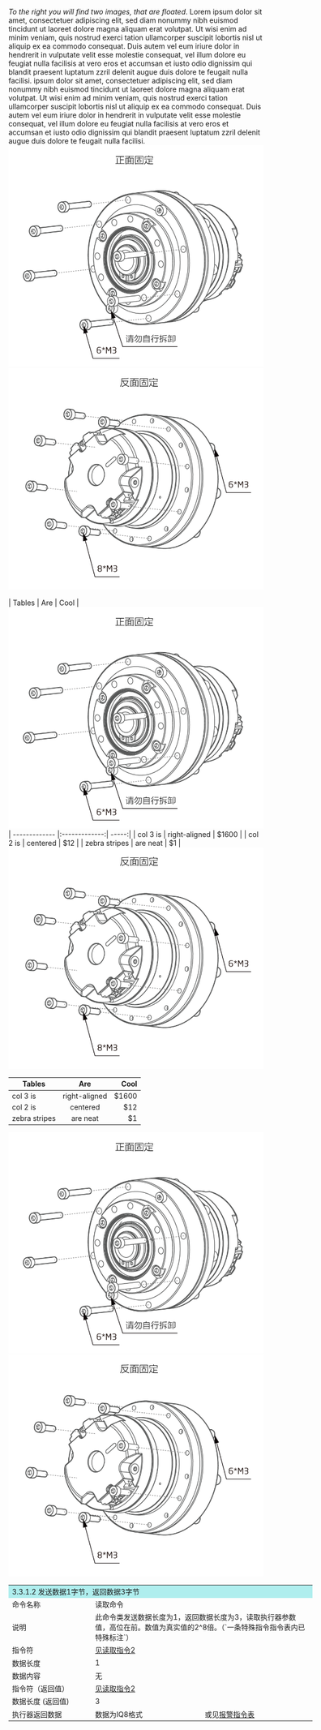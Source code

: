 *To the right you will find two images, that are floated*. Lorem ipsum dolor sit amet, consectetuer adipiscing elit, sed diam nonummy nibh euismod tincidunt ut laoreet dolore magna aliquam erat volutpat. Ut wisi enim ad minim veniam, quis nostrud exerci tation ullamcorper suscipit lobortis nisl ut aliquip ex ea commodo consequat. Duis autem vel eum iriure dolor in hendrerit in vulputate velit esse molestie consequat, vel illum dolore eu feugiat nulla facilisis at vero eros et accumsan et iusto odio dignissim qui blandit praesent luptatum zzril delenit augue duis dolore te feugait nulla facilisi.
ipsum dolor sit amet, consectetuer adipiscing elit, sed diam nonummy nibh euismod tincidunt ut laoreet dolore magna aliquam erat volutpat. Ut wisi enim ad minim veniam, quis nostrud exerci tation ullamcorper suscipit lobortis nisl ut aliquip ex ea commodo consequat. Duis autem vel eum iriure dolor in hendrerit in vulputate velit esse molestie consequat, vel illum dolore eu feugiat nulla facilisis at vero eros et accumsan et iusto odio dignissim qui blandit praesent luptatum zzril delenit augue duis dolore te feugait nulla facilisi.
![Qddpro_NE30_v2_2正面固定.png](../img/Qddpro_NE30_v2_2正面固定.png "fig:Qddpro_NE30_v2_2正面固定.png") 
![Qddpro_NE30_v2_2反面固定.png](../img/Qddpro_NE30_v2_2反面固定.png "fig:Qddpro_NE30_v2_2反面固定.png")



| Tables        | Are           | Cool  |![Qddpro_NE30_v2_2正面固定.png](../img/Qddpro_NE30_v2_2正面固定.png "fig:Qddpro_NE30_v2_2正面固定.png") 
| ------------- |:-------------:| -----:|
| col 3 is      | right-aligned | $1600 |
| col 2 is      | centered      |   $12 |
| zebra stripes | are neat      |    $1 | 
![Qddpro_NE30_v2_2反面固定.png](../img/Qddpro_NE30_v2_2反面固定.png "fig:Qddpro_NE30_v2_2反面固定.png")





| Tables        | Are           | Cool  |
| ------------- |:-------------:| -----:|
| col 3 is      | right-aligned | $1600 |
| col 2 is      | centered      |   $12 |
| zebra stripes | are neat      |    $1 | 
![Qddpro_NE30_v2_2正面固定.png](../img/Qddpro_NE30_v2_2正面固定.png "fig:Qddpro_NE30_v2_2正面固定.png") 
![Qddpro_NE30_v2_2反面固定.png](../img/Qddpro_NE30_v2_2反面固定.png "fig:Qddpro_NE30_v2_2反面固定.png")


<html>
 <head></head>
 <body>
  <table style="width:600px">
   <thead>
    <tr class="tableizer-firstrow"></tr>
   </thead>
   <tbody>
    <tr>
     <td colspan="3" style="background:PaleTurquoise">3.3.1.2 发送数据1字节，返回数据3字节</td>
    </tr>
    <tr>
     <td style="width:150px">命令名称</td>
     <td colspan="2">读取命令</td>
    </tr>
    <tr>
     <td>说明</td>
     <td colspan="2">此命令类发送数据长度为1，返回数据长度为3，读取执行器参数值，高位在前。数值为真实值的2^8倍。（`一条特殊指令指令表内已特殊标注`）</td>
    </tr>
    <tr>
     <td>指令符</td>
     <td colspan="2"><a href="#!pages/CAN_Communication_Protocol.md#读取指令2:">见读取指令2</a></td>
    </tr>
    <tr>
     <td>数据长度</td>
     <td colspan="2">1</td>
    </tr>
    <tr>
     <td>数据内容</td>
     <td colspan="2">无</td>
    </tr>
    <tr>
     <td>指令符（返回值）</td>
     <td colspan="2"><a href="#!pages/CAN_Communication_Protocol.md#读取指令2:">见读取指令2</a></td>
    </tr>
    <tr>
     <td>数据长度 (返回值)</td>
     <td colspan="2">3</td>
    </tr>
    <tr>
     <td>执行器返回数据</td>
     <td>数据为IQ8格式</td>
     <td>或见<a href="#!pages/CAN_Communication_Protocol.md#附录C:报警指令表">报警指令表</a></td>
    </tr>
   </tbody>
  </table>
 </body>
</html>
